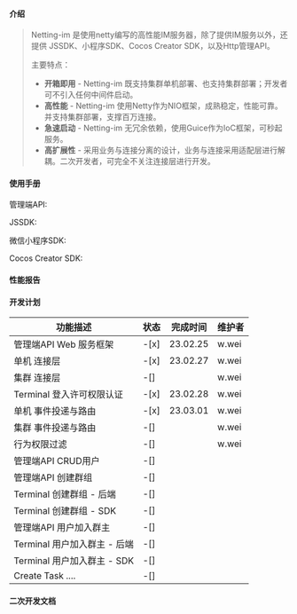 #### 介绍
> Netting-im 是使用netty编写的高性能IM服务器，除了提供IM服务以外，还提供 JSSDK、小程序SDK、Cocos Creator SDK，以及Http管理API。
> 
> 主要特点：
> * **开箱即用** - Netting-im 既支持集群单机部署、也支持集群部署；开发者可不引入任何中间件启动。
> * **高性能** - Netting-im 使用Netty作为NIO框架，成熟稳定，性能可靠。并支持集群部署，支撑百万连接。
> * **急速启动** - Netting-im 无冗余依赖，使用Guice作为IoC框架，可秒起服务。 
> * **高扩展性** - 采用业务与连接分离的设计，业务与连接采用适配层进行解耦。二次开发者，可完全不关注连接层进行开发。
 
#### 使用手册

管理端API:

JSSDK:

微信小程序SDK:

Cocos Creator SDK:

#### 性能报告


#### 开发计划

| 功能描述                  | 状态   | 完成时间     | 维护者   |
|-----------------------|------|----------|-------
| 管理端API Web 服务框架       | -[x] | 23.02.25 | w.wei |
| 单机 连接层                | -[x] | 23.02.27 | w.wei |
| 集群 连接层                | -[]  |          | w.wei |
| Terminal 登入许可权限认证     | -[x] | 23.02.28 | w.wei |
| 单机 事件投递与路由            | -[x] | 23.03.01 | w.wei |
| 集群 事件投递与路由            | -[]  |          | w.wei |
| 行为权限过滤                | -[]  |          | w.wei |
| 管理端API CRUD用户         | -[]  |          |       |
| 管理端API 创建群组           | -[]  |          |       |
| Terminal 创建群组 - 后端    | -[]  |          |       |
| Terminal 创建群组 - SDK   | -[]  |          |       |
| 管理端API 用户加入群主         | -[]  |          |       |
| Terminal 用户加入群主 - 后端  | -[]  |          |       |
| Terminal 用户加入群主 - SDK | -[]  |          |       |
| Create Task ....      | -[]  |          |       |



#### 二次开发文档


